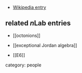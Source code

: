 



* [Wikipedia entry](https://en.wikipedia.org/wiki/Corinne_Manogue)

## related $n$Lab entries

* [[octonions]]

* [[exceptional Jordan algebra]]

* [[E6]]

category: people